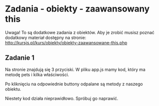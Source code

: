 # Zadania - obiekty - zaawansowany this

Uwaga! To są dodatkowe zadania z obiektów. Aby je zrobić musisz poznać dodatkowy materiał dostępny na stronie:
http://kursjs.pl/kurs/obiekty/obiekty-zaawansowane-this.php

## Zadanie 1
Na stronie znajdują się 3 przyciski.
W pliku app.js mamy kod, który ma metodę pets i kilka właściwości.

Po kliknięciu na odpowiednie buttony odpalane są metody z naszego obiektu.

Niestety kod działa nieprawidłowo. Spróbuj go naprawić.